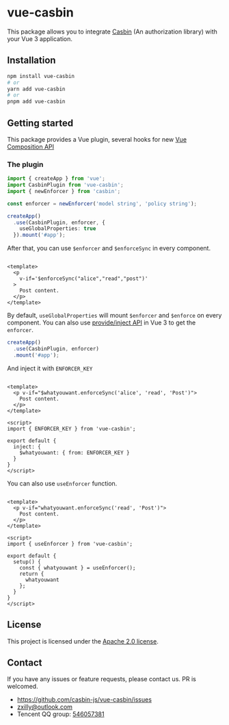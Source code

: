 # vue-casbin

This package allows you to integrate [Casbin](https://github.com/casbin/node-casbin) (An authorization library) with
your Vue 3 application.

## Installation

```bash
npm install vue-casbin
# or
yarn add vue-casbin
# or
pnpm add vue-casbin
```

## Getting started

This package provides a Vue plugin, several hooks for
new [Vue Composition API](https://v3.vuejs.org/guide/composition-api-introduction.html)

### The plugin

```typescript
import { createApp } from 'vue';
import CasbinPlugin from 'vue-casbin';
import { newEnforcer } from 'casbin';

const enforcer = newEnforcer('model string', 'policy string');

createApp()
  .use(CasbinPlugin, enforcer, {
    useGlobalProperties: true
  }).mount('#app');
```

After that, you can use `$enforcer` and `$enforceSync` in every component.

```vue

<template>
  <p
    v-if='$enforceSync("alice","read","post")'
  >
    Post content.
  </p>
</template>
```

By default, `useGlobalProperties` will mount `$enforcer` and `$enforce` on every component. You can also
use [provide/inject API](https://v3.vuejs.org/guide/component-provide-inject.html) in Vue 3 to get the `enforcer`.

```typescript
createApp()
  .use(CasbinPlugin, enforcer)
  .mount('#app');
```

And inject it with `ENFORCER_KEY`

```vue

<template>
  <p v-if="$whatyouwant.enforceSync('alice', 'read', 'Post')">
    Post content.
  </p>
</template>

<script>
import { ENFORCER_KEY } from 'vue-casbin';

export default {
  inject: {
    $whatyouwant: { from: ENFORCER_KEY }
  }
}
</script>
```

You can also use `useEnforcer` function.

```vue

<template>
  <p v-if="whatyouwant.enforceSync('read', 'Post')">
    Post content.
  </p>
</template>

<script>
import { useEnforcer } from 'vue-casbin';

export default {
  setup() {
    const { whatyouwant } = useEnforcer();
    return {
      whatyouwant
    };
  }
}
</script>
```

## License

This project is licensed under the [Apache 2.0 license](LICENSE).

## Contact

If you have any issues or feature requests, please contact us. PR is welcomed.

- https://github.com/casbin-js/vue-casbin/issues
- zxilly@outlook.com
- Tencent QQ
  group: [546057381](//shang.qq.com/wpa/qunwpa?idkey=8ac8b91fc97ace3d383d0035f7aa06f7d670fd8e8d4837347354a31c18fac885)
